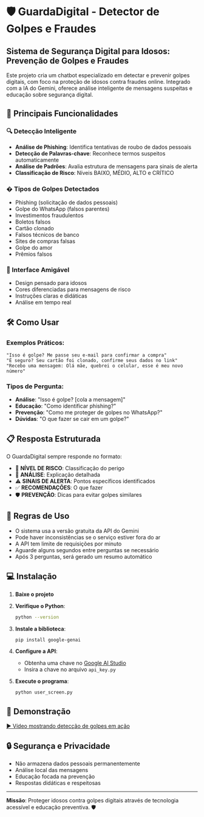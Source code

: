 # 🛡️ GuardaDigital - Detector de Golpes e Fraudes
## Sistema de Segurança Digital para Idosos: Prevenção de Golpes e Fraudes

Este projeto cria um chatbot especializado em detectar e prevenir golpes digitais, com foco na proteção de idosos contra fraudes online. Integrado com a IA do Gemini, oferece análise inteligente de mensagens suspeitas e educação sobre segurança digital.

## 🎯 Principais Funcionalidades

### 🔍 Detecção Inteligente
- **Análise de Phishing**: Identifica tentativas de roubo de dados pessoais
- **Detecção de Palavras-chave**: Reconhece termos suspeitos automaticamente
- **Análise de Padrões**: Avalia estrutura de mensagens para sinais de alerta
- **Classificação de Risco**: Níveis BAIXO, MÉDIO, ALTO e CRÍTICO

### � Tipos de Golpes Detectados
- Phishing (solicitação de dados pessoais)
- Golpe do WhatsApp (falsos parentes)
- Investimentos fraudulentos
- Boletos falsos
- Cartão clonado
- Falsos técnicos de banco
- Sites de compras falsas
- Golpe do amor
- Prêmios falsos

### 📱 Interface Amigável
- Design pensado para idosos
- Cores diferenciadas para mensagens de risco
- Instruções claras e didáticas
- Análise em tempo real

## 🛠️ Como Usar

### Exemplos Práticos:
```
"Isso é golpe? Me passe seu e-mail para confirmar a compra"
"É seguro? Seu cartão foi clonado, confirme seus dados no link"
"Recebo uma mensagem: Olá mãe, quebrei o celular, esse é meu novo número"
```

### Tipos de Pergunta:
- **Análise**: "Isso é golpe? [cola a mensagem]"
- **Educação**: "Como identificar phishing?"
- **Prevenção**: "Como me proteger de golpes no WhatsApp?"
- **Dúvidas**: "O que fazer se cair em um golpe?"

## 📋 Resposta Estruturada
O GuardaDigital sempre responde no formato:
- 🚨 **NÍVEL DE RISCO**: Classificação do perigo
- 📝 **ANÁLISE**: Explicação detalhada
- ⚠️ **SINAIS DE ALERTA**: Pontos específicos identificados
- ✅ **RECOMENDAÇÕES**: O que fazer
- 🛡️ **PREVENÇÃO**: Dicas para evitar golpes similares

## 📜 Regras de Uso
- O sistema usa a versão gratuita da API do Gemini
- Pode haver inconsistências se o serviço estiver fora do ar
- A API tem limite de requisições por minuto
- Aguarde alguns segundos entre perguntas se necessário
- Após 3 perguntas, será gerado um resumo automático

## 💻 Instalação

1. **Baixe o projeto**
2. **Verifique o Python**:
   ```bash
   python --version
   ```
3. **Instale a biblioteca**:
   ```bash
   pip install google-genai
   ```
4. **Configure a API**:
   - Obtenha uma chave no [Google AI Studio](https://aistudio.google.com/app/apikey)
   - Insira a chave no arquivo `api_key.py`

5. **Execute o programa**:
   ```bash
   python user_screen.py
   ```

## 🎥 Demonstração
[▶️ Vídeo mostrando detecção de golpes em ação]()

## 🔒 Segurança e Privacidade
- Não armazena dados pessoais permanentemente
- Análise local das mensagens
- Educação focada na prevenção
- Respostas didáticas e respeitosas

---


**Missão**: Proteger idosos contra golpes digitais através de tecnologia acessível e educação preventiva. 🛡️
